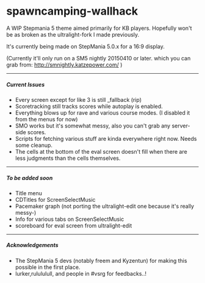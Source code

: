# spawncamping-wallhack
A WIP Stepmania 5 theme aimed primarily for KB players.
Hopefully won't be as broken as the ultralight-fork I made previously.


It's currently being made on StepMania 5.0.x for a 16:9 display. 

(Currently it'll only run on a SM5 nightly 20150410 or later. which you can grab from: http://smnightly.katzepower.com/ )

---
##### Current Issues
* Every screen except for like 3 is still _fallback (rip)
* Scoretracking still tracks scores while autoplay is enabled.
* Everything blows up for rave and various course modes. (I disabled it from the menus for now)
* SMO works but it's somewhat messy, also you can't grab any server-side scores.
* Scripts for fetching various stuff are kinda everywhere right now. Needs some cleanup.
* The cells at the bottom of the eval screen doesn't fill when there are less judgments than the cells themselves. 


---
##### To be added soon 
* Title menu
* CDTitles for ScreenSelectMusic
* Pacemaker graph (not porting the ultralight-edit one because it's really messy-)
* Info for various tabs on ScreenSelectMusic
* scoreboard for eval screen from ultralight-edit


---
##### Acknowledgements
* The StepMania 5 devs (notably freem and Kyzentun) for making this possible in the first place.
* lurker,rulululull, and people in #vsrg for feedbacks..!
